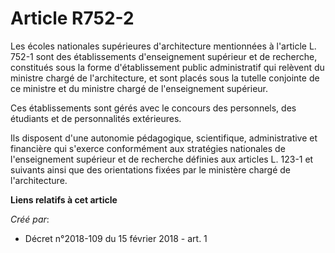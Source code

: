 # Article R752-2

Les écoles nationales supérieures d'architecture mentionnées à l'article L. 752-1 sont des établissements d'enseignement
supérieur et de recherche, constitués sous la forme d'établissement public administratif qui relèvent du ministre chargé de
l'architecture, et sont placés sous la tutelle conjointe de ce ministre et du ministre chargé de l'enseignement supérieur.

Ces établissements sont gérés avec le concours des personnels, des étudiants et de personnalités extérieures.

Ils disposent d'une autonomie pédagogique, scientifique, administrative et financière qui s'exerce conformément aux
stratégies nationales de l'enseignement supérieur et de recherche définies aux articles L. 123-1 et suivants ainsi que des
orientations fixées par le ministère chargé de l'architecture.

**Liens relatifs à cet article**

_Créé par_:

  - Décret n°2018-109 du 15 février 2018 - art. 1
